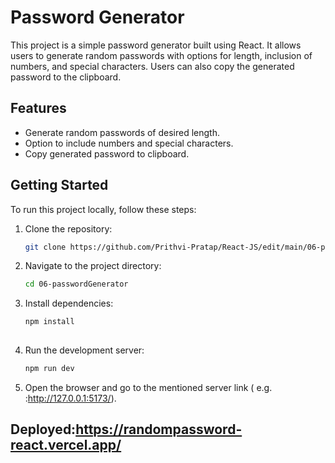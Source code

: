 # Password Generator

This project is a simple password generator built using React. It allows users to generate random passwords with options for length, inclusion of numbers, and special characters. Users can also copy the generated password to the clipboard.

## Features

- Generate random passwords of desired length.
- Option to include numbers and special characters.
- Copy generated password to clipboard.

## Getting Started

To run this project locally, follow these steps:

1. Clone the repository:

   ```bash
   git clone https://github.com/Prithvi-Pratap/React-JS/edit/main/06-passwordGenerator.git

2. Navigate to the project directory:

   ```bash
   cd 06-passwordGenerator

3. Install dependencies:

   ```bash
   npm install
  

4. Run the development server:

   ```bash
   npm run dev

5. Open the browser and go to the mentioned server link ( e.g. :http://127.0.0.1:5173/).

## Deployed:https://randompassword-react.vercel.app/
